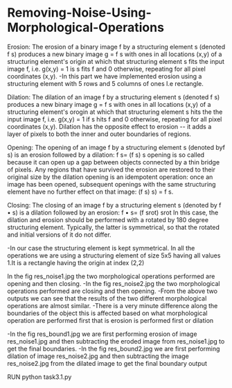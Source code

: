 # Removing-Noise-Using-Morphological-Operations

Erosion:
The erosion of a binary image f by a structuring element s (denoted f s) produces a new
binary image g = f s with ones in all locations (x,y) of a structuring element's origin at
which that structuring element s fits the input image f, i.e. g(x,y) = 1 is s fits f and 0 otherwise,
repeating for all pixel coordinates (x,y).
-In this part we have implemented erosion using a structuring element with 5 rows and 5
columns of ones I.e rectangle.


Dilation:
The dilation of an image f by a structuring element s (denoted f s) produces a new binary
image g = f s with ones in all locations (x,y) of a structuring element's orogin at which that
structuring element s hits the the input image f, i.e. g(x,y) = 1 if s hits f and 0 otherwise,
repeating for all pixel coordinates (x,y). Dilation has the opposite effect to erosion -- it adds a
layer of pixels to both the inner and outer boundaries of regions.


Opening:
The opening of an image f by a structuring element s (denoted byf s) is an erosion followed
by a dilation:
f s= (f s) s
opening is so called because it can open up a gap between objects connected by a thin bridge
of pixels. Any regions that have survived the erosion are restored to their original size by the
dilation
opening is an idempotent operation: once an image has been opened, subsequent openings
with the same structuring element have no further effect on that image:
(f s) s) = f s.


Closing:
The closing of an image f by a structuring element s (denoted by f • s) is a dilation followed
by an erosion:
f • s= (f srot) srot
In this case, the dilation and erosion should be performed with a rotated by 180 degree
structuring element. Typically, the latter is symmetrical, so that the rotated and initial versions
of it do not differ.


-In our case the structuring element is kept symmetrical.
In all the operations we are using a structuring element of size 5x5 having all values 1.It is a
rectangle having the origin at index (2,2)



In the fig res_noise1.jpg the two morphological operations performed are
opening and then closing.
-In the fig res_noise2.jpg the two morphological operations performed are
closing and then opening.
-From the above two outputs we can see that the results of the two
different morphological operations are almost similar.
-There is a very minute difference along the boundaries of the object this
is affected based on what morphological operation are performed first that
is erosion is performed first or dilation



-In the fig res_bound1.jpg we are first performing erosion of image res_noise1.jpg and then
subtracting the eroded image from res_noise1.jpg to get the final boundaries.
-In the fig res_bound2.jpg we are first performing dilation of image res_noise2.jpg and then
subtracting the image res_noise2.jpg from the dilated image to get the final boundary output


RUN 
python task3.1.py

